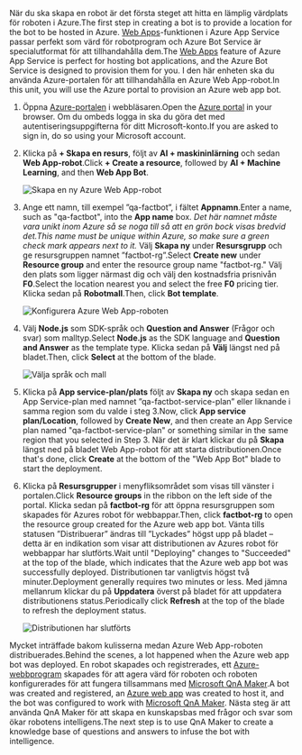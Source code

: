 <span data-ttu-id="a2405-101">När du ska skapa en robot är det första steget att hitta en lämplig värdplats för roboten i Azure.</span><span class="sxs-lookup"><span data-stu-id="a2405-101">The first step in creating a bot is to provide a location for the bot to be hosted in Azure.</span></span> <span data-ttu-id="a2405-102">[Web Apps](https://azure.microsoft.com/services/app-service/web/)-funktionen i Azure App Service passar perfekt som värd för robotprogram och Azure Bot Service är specialutformat för att tillhandahålla dem.</span><span class="sxs-lookup"><span data-stu-id="a2405-102">The [Web Apps](https://azure.microsoft.com/services/app-service/web/) feature of Azure App Service is perfect for hosting bot applications, and the Azure Bot Service is designed to provision them for you.</span></span> <span data-ttu-id="a2405-103">I den här enheten ska du använda Azure-portalen för att tillhandahålla en Azure Web App-robot.</span><span class="sxs-lookup"><span data-stu-id="a2405-103">In this unit, you will use the Azure portal to provision an Azure web app bot.</span></span>

1. <span data-ttu-id="a2405-104">Öppna [Azure-portalen](https://portal.azure.com/?azure-portal=true) i webbläsaren.</span><span class="sxs-lookup"><span data-stu-id="a2405-104">Open the [Azure portal](https://portal.azure.com/?azure-portal=true) in your browser.</span></span> <span data-ttu-id="a2405-105">Om du ombeds logga in ska du göra det med autentiseringsuppgifterna för ditt Microsoft-konto.</span><span class="sxs-lookup"><span data-stu-id="a2405-105">If you are asked to sign in, do so using your Microsoft account.</span></span>

1. <span data-ttu-id="a2405-106">Klicka på **+ Skapa en resurs**, följt av **AI + maskininlärning** och sedan **Web App-robot**.</span><span class="sxs-lookup"><span data-stu-id="a2405-106">Click **+ Create a resource**, followed by **AI + Machine Learning**, and then **Web App Bot**.</span></span>
 
    ![Skapa en ny Azure Web App-robot](../media-draft/2-new-bot-service.png)

1. <span data-ttu-id="a2405-108">Ange ett namn, till exempel ”qa-factbot”, i fältet **Appnamn**.</span><span class="sxs-lookup"><span data-stu-id="a2405-108">Enter a name, such as "qa-factbot", into the **App name** box.</span></span> <span data-ttu-id="a2405-109">*Det här namnet måste vara unikt inom Azure så se noga till så att en grön bock visas bredvid det.*</span><span class="sxs-lookup"><span data-stu-id="a2405-109">*This name must be unique within Azure, so make sure a green check mark appears next to it.*</span></span> <span data-ttu-id="a2405-110">Välj **Skapa ny** under **Resursgrupp** och ge resursgruppen namnet ”factbot-rg”.</span><span class="sxs-lookup"><span data-stu-id="a2405-110">Select **Create new** under **Resource group** and enter the resource group name "factbot-rg."</span></span> <span data-ttu-id="a2405-111">Välj den plats som ligger närmast dig och välj den kostnadsfria prisnivån **F0**.</span><span class="sxs-lookup"><span data-stu-id="a2405-111">Select the location nearest you and select the free **F0** pricing tier.</span></span> <span data-ttu-id="a2405-112">Klicka sedan på **Robotmall**.</span><span class="sxs-lookup"><span data-stu-id="a2405-112">Then, click **Bot template**.</span></span>

    ![Konfigurera Azure Web App-roboten](../media-draft/2-portal-start-bot-creation.png)

1. <span data-ttu-id="a2405-114">Välj **Node.js** som SDK-språk och **Question and Answer** (Frågor och svar) som malltyp.</span><span class="sxs-lookup"><span data-stu-id="a2405-114">Select **Node.js** as the SDK language and **Question and Answer** as the template type.</span></span> <span data-ttu-id="a2405-115">Klicka sedan på **Välj** längst ned på bladet.</span><span class="sxs-lookup"><span data-stu-id="a2405-115">Then, click **Select** at the bottom of the blade.</span></span>   
  
    ![Välja språk och mall](../media-draft/2-portal-select-template.png)

1. <span data-ttu-id="a2405-117">Klicka på **App service-plan/plats** följt av **Skapa ny** och skapa sedan en App Service-plan med namnet ”qa-factbot-service-plan” eller liknande i samma region som du valde i steg 3.</span><span class="sxs-lookup"><span data-stu-id="a2405-117">Now, click **App service plan/Location**, followed by **Create New**, and then create an App Service plan named "qa-factbot-service-plan" or something similar in the same region that you selected in Step 3.</span></span> <span data-ttu-id="a2405-118">När det är klart klickar du på **Skapa** längst ned på bladet Web App-robot för att starta distributionen.</span><span class="sxs-lookup"><span data-stu-id="a2405-118">Once that's done, click **Create** at the bottom of the "Web App Bot" blade to start the deployment.</span></span> 

1. <span data-ttu-id="a2405-119">Klicka på **Resursgrupper** i menyfliksområdet som visas till vänster i portalen.</span><span class="sxs-lookup"><span data-stu-id="a2405-119">Click **Resource groups** in the ribbon on the left side of the portal.</span></span> <span data-ttu-id="a2405-120">Klicka sedan på **factbot-rg** för att öppna resursgruppen som skapades för Azures robot för webbappar.</span><span class="sxs-lookup"><span data-stu-id="a2405-120">Then, click **factbot-rg** to open the resource group created for the Azure web app bot.</span></span> <span data-ttu-id="a2405-121">Vänta tills statusen ”Distribuerar” ändras till ”Lyckades” högst upp på bladet – detta är en indikation som visar att distributionen av Azures robot för webbappar har slutförts.</span><span class="sxs-lookup"><span data-stu-id="a2405-121">Wait until "Deploying" changes to "Succeeded" at the top of the blade, which indicates that the Azure web app bot was successfully deployed.</span></span> <span data-ttu-id="a2405-122">Distributionen tar vanligtvis högst två minuter.</span><span class="sxs-lookup"><span data-stu-id="a2405-122">Deployment generally requires two minutes or less.</span></span> <span data-ttu-id="a2405-123">Med jämna mellanrum klickar du på **Uppdatera** överst på bladet för att uppdatera distributionens status.</span><span class="sxs-lookup"><span data-stu-id="a2405-123">Periodically click **Refresh** at the top of the blade to refresh the deployment status.</span></span>

    ![Distributionen har slutförts](../media-draft/2-deployment-succeeded.png)
  
<span data-ttu-id="a2405-125">Mycket inträffade bakom kulisserna medan Azure Web App-roboten distribuerades.</span><span class="sxs-lookup"><span data-stu-id="a2405-125">Behind the scenes, a lot happened when the Azure web app bot was deployed.</span></span> <span data-ttu-id="a2405-126">En robot skapades och registrerades, ett [Azure-webbprogram](https://azure.microsoft.com/services/app-service/web/) skapades för att agera värd för roboten och roboten konfigurerades för att fungera tillsammans med [Microsoft QnA Maker](https://www.qnamaker.ai/).</span><span class="sxs-lookup"><span data-stu-id="a2405-126">A bot was created and registered, an [Azure web app](https://azure.microsoft.com/services/app-service/web/) was created to host it, and the bot was configured to work with [Microsoft QnA Maker](https://www.qnamaker.ai/).</span></span> <span data-ttu-id="a2405-127">Nästa steg är att använda QnA Maker för att skapa en kunskapsbas med frågor och svar som ökar robotens intelligens.</span><span class="sxs-lookup"><span data-stu-id="a2405-127">The next step is to use QnA Maker to create a knowledge base of questions and answers to infuse the bot with intelligence.</span></span>